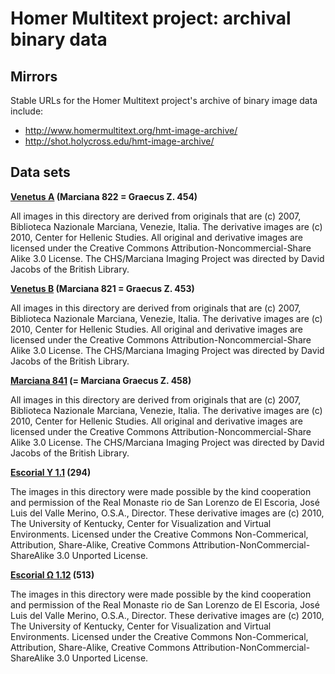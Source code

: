 

# Homer Multitext project: archival binary data

## Mirrors

Stable URLs for the Homer Multitext project's archive of binary image data include:

- <http://www.homermultitext.org/hmt-image-archive/>
- <http://shot.holycross.edu/hmt-image-archive/>

## Data sets

**[Venetus A]((http://www.homermultitext.org/hmt-image-archive/VenetusA/)) (Marciana 822 = Graecus Z. 454)**

All images in this directory are derived from originals that are (c) 2007, Biblioteca Nazionale Marciana, Venezie, Italia. The derivative images are (c) 2010, Center for Hellenic Studies. All original and derivative images are licensed under the Creative Commons Attribution-Noncommercial-Share Alike 3.0 License. The CHS/Marciana Imaging Project was directed by David Jacobs of the British Library.

**[Venetus B](http://www.homermultitext.org/hmt-image-archive/VenetusB/) (Marciana 821 = Graecus Z. 453)**

All images in this directory are derived from originals that are (c) 2007, Biblioteca Nazionale Marciana, Venezie, Italia. The derivative images are (c) 2010, Center for Hellenic Studies. All original and derivative images are licensed under the Creative Commons Attribution-Noncommercial-Share Alike 3.0 License. The CHS/Marciana Imaging Project was directed by David Jacobs of the British Library.

**[Marciana 841](http://www.homermultitext.org/hmt-image-archive/U4/) (= Marciana Graecus Z. 458)**

All images in this directory are derived from originals that are (c) 2007, Biblioteca Nazionale Marciana, Venezie, Italia. The derivative images are (c) 2010, Center for Hellenic Studies. All original and derivative images are licensed under the Creative Commons Attribution-Noncommercial-Share Alike 3.0 License. The CHS/Marciana Imaging Project was directed by David Jacobs of the British Library.

**[Escorial Υ 1.1](http://www.homermultitext.org/hmt-image-archive/E3/) (294)**

The images in this directory were made possible by the kind cooperation and permission of the Real Monaste rio de San Lorenzo de El Escoria, José Luis del Valle Merino, O.S.A., Director. These derivative images are (c) 2010, The University of Kentucky, Center for Visualization and Virtual Environments. Licensed under the Creative Commons Non-Commerical, Attribution, Share-Alike, Creative Commons Attribution-NonCommercial-ShareAlike 3.0 Unported License.

**[Escorial Ω 1.12](http://www.homermultitext.org/hmt-image-archive/E4/) (513)**

The images in this directory were made possible by the kind cooperation and permission of the Real Monaste rio de San Lorenzo de El Escoria, José Luis del Valle Merino, O.S.A., Director. These derivative images are (c) 2010, The University of Kentucky, Center for Visualization and Virtual Environments. Licensed under the Creative Commons Non-Commerical, Attribution, Share-Alike, Creative Commons Attribution-NonCommercial-ShareAlike 3.0 Unported License.